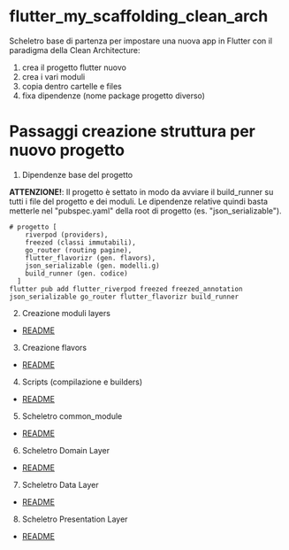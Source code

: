 # flutter_my_scaffolding_clean_arch
Scheletro base di partenza per impostare una nuova app in Flutter con il paradigma della Clean Architecture:
1. crea il progetto flutter nuovo
2. crea i vari moduli
3. copia dentro cartelle e files
4. fixa dipendenze (nome package progetto diverso)

# Passaggi creazione struttura per nuovo progetto
1. Dipendenze base del progetto

**ATTENZIONE!**: Il progetto è settato in modo da avviare il build_runner su tutti i file del progetto e dei moduli.
Le dipendenze relative quindi basta metterle nel "pubspec.yaml" della root di progetto (es. "json_serializable").
```
# progetto [
    riverpod (providers),
    freezed (classi immutabili),
    go_router (routing pagine),
    flutter_flavorizr (gen. flavors),
    json_serializable (gen. modelli.g)
    build_runner (gen. codice)
  ]
flutter pub add flutter_riverpod freezed freezed_annotation json_serializable go_router flutter_flavorizr build_runner
```

2. Creazione moduli layers
- [README](README/2_creazione_moduli.md)

3. Creazione flavors
- [README](README/3_flutter_flavorizr.md)

4. Scripts (compilazione e builders)
- [README](README/4_scripts.md)

5. Scheletro common_module
- [README](README/5_scheletro_common_module.md)

6. Scheletro Domain Layer
- [README](README/6_scheletro_domain_layer.md)

7. Scheletro Data Layer
- [README](README/7_scheletro_data_layer.md)

8. Scheletro Presentation Layer
- [README](README/8_scheletro_presentation_layer.md)